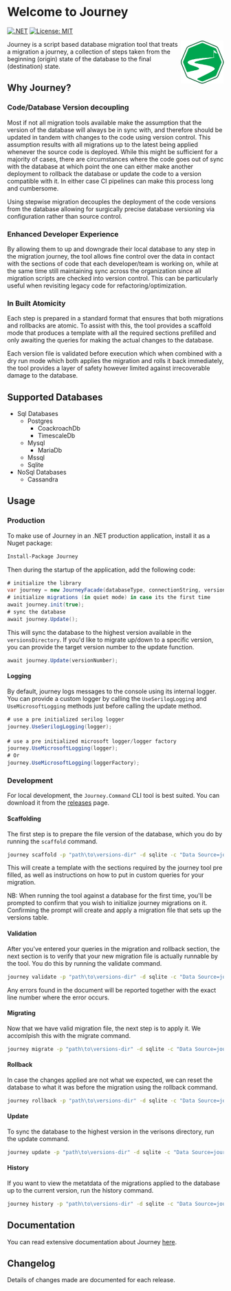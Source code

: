 # Welcome to Journey 
[![.NET](https://github.com/ekmungai/journey/actions/workflows/dotnet.yml/badge.svg)](https://github.com/ekmungai/journey/actions/workflows/dotnet.yml)
[![License: MIT](https://img.shields.io/badge/License-MIT-blue.svg)](https://opensource.org/licenses/MIT)

<img align="right" width="100px" height="100px" src="./logo.png">
Journey is a script based database migration tool that treats a migration a journey, a collection of steps taken from the beginning (origin) state of the database to the final (destination) state.

## Why Journey?

### Code/Database Version decoupling
Most if not all migration tools available make the assumption that the version of the database will always be in sync with, and therefore should be updated in tandem with changes to the code using version control. This assumption results with all migrations up to the latest being applied whenever the source code is deployed. While this might be sufficient for a majority of cases, there are circumstances where the code goes out of sync with the database at which point the one can either make another deployment to rollback the database or update the code to a version compatible with it. In either case CI pipelines can make this process long and cumbersome. 

Using stepwise migration decouples the deployment of the code versions from the database allowing for surgically precise database versioning via configuration rather than source control.    

### Enhanced Developer Experience
By allowing them to up and downgrade their local database to any step in the migration journey, the tool allows fine control over the data in contact with the sections of code that each developer/team is working on, while at the same time still maintaining sync across the organization since all migration scripts are checked into version control. This can be particularly useful when revisiting legacy code for refactoring/optimization. 

### In Built Atomicity
Each step is prepared in a standard format that ensures that both migrations and rollbacks are atomic. To assist with this, the tool provides a scaffold mode that produces a template with all the required sections prefilled and only awaiting the queries for making the actual changes to the database. 

Each version file is validated before execution which when combined with a dry run mode which both applies the migration and rolls it back immediately, the tool provides a layer of safety however limited against irrecoverable damage to the database. 

## Supported Databases
 - Sql Databases
    - Postgres
        - CoackroachDb
        - TimescaleDb
    - Mysql
        - MariaDb
    - Mssql
    - Sqlite
 - NoSql Databases
    - Cassandra

## Usage

### Production
To make use of Journey in an .NET production application, install it as a Nuget package:
```bash
Install-Package Journey
```
Then during the startup of the application, add the following code:
```c#
# initialize the library
var journey = new JourneyFacade(databaseType, connectionString, versionsDirectory); 
# initialize migrations (in quiet mode) in case its the first time
await journey.init(true);
# sync the database
await journey.Update();
```
This will sync the database to the highest version available in the `versionsDirectory`. If you'd like to migrate up/down to a specific version, you can provide the target version number to the update function. 

```c#
await journey.Update(versionNumber);
```
#### Logging
By default, journey logs messages to the console using its internal logger. You can provide a custom logger by calling the `UseSerilogLogging` and `UseMicrosoftLogging` methods just before calling the update method.
```c#
# use a pre initialized serilog logger
journey.UseSerilogLogging(logger);

# use a pre initialized microsoft logger/logger factory
journey.UseMicrosoftLogging(logger);
# Or
journey.UseMicrosoftLogging(loggerFactory);
```

### Development
For local development, the `Journey.Command` CLI tool is best suited. You can download it from the [releases](https://github.com/ekmungai/journey/releases) page.

#### Scaffolding
The first step is to prepare the file version of the database, which you do by running the `scaffold` command.

```bash
journey scaffold -p "path\to\versions-dir" -d sqlite -c "Data Source=journal.db"
```
This will create a template with the sections required by the journey tool pre filled, as well as instructions on how to put in custom queries for your migration.

NB: When running the tool against a database for the first time, you'll be prompted to confirm that you wish to initialize journey migrations on it. Confirming the prompt will create and apply a migration file that sets up the versions table.

#### Validation
After you've entered your queries in the migration and rollback section, the next section is to verify that your new migration file is actually runnable by the tool. You do this by running the validate command.
```bash
journey validate -p "path\to\versions-dir" -d sqlite -c "Data Source=journal.db"
```
Any errors found in the document will be reported together with the exact line number where the error occurs.

#### Migrating 
Now that we have valid migration file, the next step is to apply it. We accomlpish this with the migrate command.
```bash
journey migrate -p "path\to\versions-dir" -d sqlite -c "Data Source=journal.db"
```

#### Rollback 
In case the changes applied are not what we expected, we can reset the database to what it was before the migration using the rollback command. 
```bash
journey rollback -p "path\to\versions-dir" -d sqlite -c "Data Source=journal.db"
```

#### Update 
To sync the database to the highest version in the verisons directory, run the update command.
```bash
journey update -p "path\to\versions-dir" -d sqlite -c "Data Source=journal.db"
```

#### History 
If you want to view the metatdata of the migrations applied to the database up to the current version, run the history command.
```bash
journey history -p "path\to\versions-dir" -d sqlite -c "Data Source=journal.db"
```

## Documentation
You can read extensive documentation about Journey [here](https://ekmungai.github.io/journey-docs/).

## Changelog
Details of changes made are documented for each release.